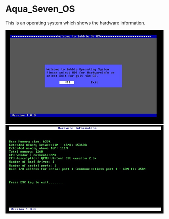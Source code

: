 # Aqua_Seven_OS
This is an operating system which shows the hardware information.

<img src="a.jpg">
<br>

<img src="b.jpg">

